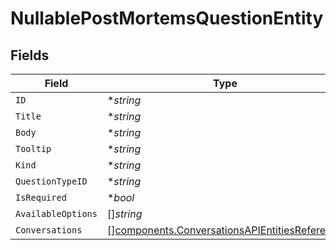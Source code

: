 # NullablePostMortemsQuestionEntity


## Fields

| Field                                                                                                          | Type                                                                                                           | Required                                                                                                       | Description                                                                                                    |
| -------------------------------------------------------------------------------------------------------------- | -------------------------------------------------------------------------------------------------------------- | -------------------------------------------------------------------------------------------------------------- | -------------------------------------------------------------------------------------------------------------- |
| `ID`                                                                                                           | **string*                                                                                                      | :heavy_minus_sign:                                                                                             | N/A                                                                                                            |
| `Title`                                                                                                        | **string*                                                                                                      | :heavy_minus_sign:                                                                                             | N/A                                                                                                            |
| `Body`                                                                                                         | **string*                                                                                                      | :heavy_minus_sign:                                                                                             | N/A                                                                                                            |
| `Tooltip`                                                                                                      | **string*                                                                                                      | :heavy_minus_sign:                                                                                             | N/A                                                                                                            |
| `Kind`                                                                                                         | **string*                                                                                                      | :heavy_minus_sign:                                                                                             | N/A                                                                                                            |
| `QuestionTypeID`                                                                                               | **string*                                                                                                      | :heavy_minus_sign:                                                                                             | N/A                                                                                                            |
| `IsRequired`                                                                                                   | **bool*                                                                                                        | :heavy_minus_sign:                                                                                             | N/A                                                                                                            |
| `AvailableOptions`                                                                                             | []*string*                                                                                                     | :heavy_minus_sign:                                                                                             | N/A                                                                                                            |
| `Conversations`                                                                                                | [][components.ConversationsAPIEntitiesReference](../../models/components/conversationsapientitiesreference.md) | :heavy_minus_sign:                                                                                             | N/A                                                                                                            |